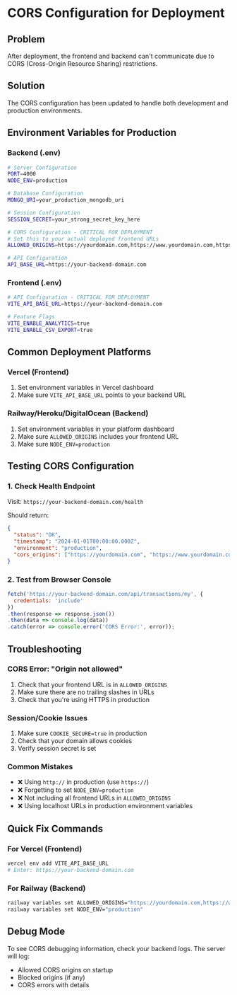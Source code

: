 # CORS Configuration for Deployment

## Problem
After deployment, the frontend and backend can't communicate due to CORS (Cross-Origin Resource Sharing) restrictions.

## Solution
The CORS configuration has been updated to handle both development and production environments.

## Environment Variables for Production

### Backend (.env)
```bash
# Server Configuration
PORT=4000
NODE_ENV=production

# Database Configuration
MONGO_URI=your_production_mongodb_uri

# Session Configuration
SESSION_SECRET=your_strong_secret_key_here

# CORS Configuration - CRITICAL FOR DEPLOYMENT
# Set this to your actual deployed frontend URLs
ALLOWED_ORIGINS=https://yourdomain.com,https://www.yourdomain.com,https://your-app.vercel.app

# API Configuration
API_BASE_URL=https://your-backend-domain.com
```

### Frontend (.env)
```bash
# API Configuration - CRITICAL FOR DEPLOYMENT
VITE_API_BASE_URL=https://your-backend-domain.com

# Feature Flags
VITE_ENABLE_ANALYTICS=true
VITE_ENABLE_CSV_EXPORT=true
```

## Common Deployment Platforms

### Vercel (Frontend)
1. Set environment variables in Vercel dashboard
2. Make sure `VITE_API_BASE_URL` points to your backend URL

### Railway/Heroku/DigitalOcean (Backend)
1. Set environment variables in your platform dashboard
2. Make sure `ALLOWED_ORIGINS` includes your frontend URL
3. Make sure `NODE_ENV=production`

## Testing CORS Configuration

### 1. Check Health Endpoint
Visit: `https://your-backend-domain.com/health`

Should return:
```json
{
  "status": "OK",
  "timestamp": "2024-01-01T00:00:00.000Z",
  "environment": "production",
  "cors_origins": ["https://yourdomain.com", "https://www.yourdomain.com"]
}
```

### 2. Test from Browser Console
```javascript
fetch('https://your-backend-domain.com/api/transactions/my', {
  credentials: 'include'
})
.then(response => response.json())
.then(data => console.log(data))
.catch(error => console.error('CORS Error:', error));
```

## Troubleshooting

### CORS Error: "Origin not allowed"
1. Check that your frontend URL is in `ALLOWED_ORIGINS`
2. Make sure there are no trailing slashes in URLs
3. Check that you're using HTTPS in production

### Session/Cookie Issues
1. Make sure `COOKIE_SECURE=true` in production
2. Check that your domain allows cookies
3. Verify session secret is set

### Common Mistakes
- ❌ Using `http://` in production (use `https://`)
- ❌ Forgetting to set `NODE_ENV=production`
- ❌ Not including all frontend URLs in `ALLOWED_ORIGINS`
- ❌ Using localhost URLs in production environment variables

## Quick Fix Commands

### For Vercel (Frontend)
```bash
vercel env add VITE_API_BASE_URL
# Enter: https://your-backend-domain.com
```

### For Railway (Backend)
```bash
railway variables set ALLOWED_ORIGINS="https://yourdomain.com,https://www.yourdomain.com"
railway variables set NODE_ENV="production"
```

## Debug Mode
To see CORS debugging information, check your backend logs. The server will log:
- Allowed CORS origins on startup
- Blocked origins (if any)
- CORS errors with details
